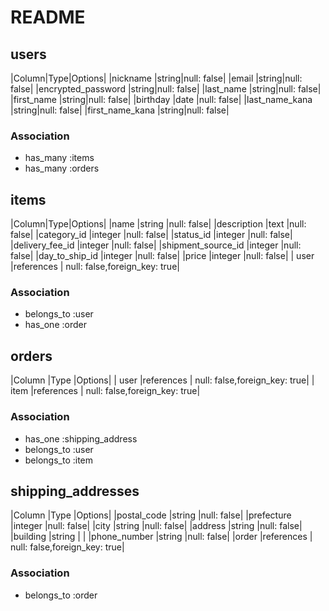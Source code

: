 # README
## users

|Column|Type|Options|
|nickname            |string|null: false|
|email               |string|null: false|
|encrypted_password  |string|null: false|
|last_name           |string|null: false|
|first_name          |string|null: false|
|birthday            |date  |null: false|
|last_name_kana      |string|null: false|
|first_name_kana     |string|null: false|

### Association
- has_many :items
- has_many :orders

## items

|Column|Type|Options|
|name               |string     |null: false|
|description        |text       |null: false|
|category_id        |integer    |null: false|
|status_id          |integer    |null: false|
|delivery_fee_id    |integer    |null: false|
|shipment_source_id |integer    |null: false|
|day_to_ship_id     |integer    |null: false|
|price              |integer     |null: false|
| user              |references | null: false,foreign_key: true|


### Association
- belongs_to :user
- has_one :order

## orders

|Column          |Type       |Options|
| user           |references | null: false,foreign_key: true|
| item           |references | null: false,foreign_key: true|




### Association
- has_one :shipping_address
- belongs_to :user
- belongs_to :item

## shipping_addresses

|Column         |Type       |Options|
|postal_code    |string     |null: false|
|prefecture     |integer    |null: false|
|city           |string     |null: false|
|address        |string     |null: false|
|building       |string     |           |
|phone_number   |string     |null: false|
|order          |references | null: false,foreign_key: true|



### Association
- belongs_to :order